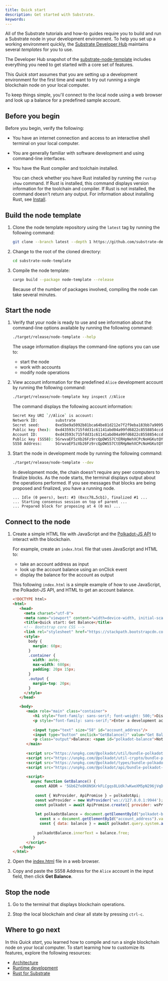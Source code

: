 ```yaml
---
title: Quick start
description: Get started with Substrate.
keywords:
---
```


All of the Substrate tutorials and how-to guides require you to build and run a Substrate node in your development environment.
To help you set up a working environment quickly, the [Substrate Developer Hub](https://github.com/substrate-developer-hub/) maintains several _templates_ for you to use.

The Developer Hub snapshot of the [substrate-node-template](https://github.com/substrate-developer-hub/substrate-node-template/releases/tag/latest) includes everything you need to get started with a core set of features.

This _Quick start_ assumes that you are setting up a development environment for the first time and want to try out running a single blockchain node on your local computer.

To keep things simple, you'll connect to the local node using a web browser and look up a balance for a predefined sample account.

## Before you begin

Before you begin, verify the following:

- You have an internet connection and access to an interactive shell terminal on your local computer.

- You are generally familiar with software development and using command-line interfaces.

- You have the Rust compiler and toolchain installed.

  You can check whether you have Rust installed by running the `rustup show` command.
  If Rust is installed, this command displays version information for the toolchain and compiler.
  If Rust is not installed, the command doesn't return any output.
  For information about installing Rust, see [Install](/main-docs/install).

## Build the node template

1. Clone the node template repository using the `latest` tag by running the following command:

   ```sh
   git clone --branch latest --depth 1 https://github.com/substrate-developer-hub/substrate-node-template
   ```

1. Change to the root of the cloned directory:

   ```sh
   cd substrate-node-template
   ```

1. Compile the node template:

   ```sh
   cargo build --package node-template --release
   ```

   Because of the number of packages involved, compiling the node can take several minutes.

## Start the node

1. Verify that your node is ready to use and see information about the command-line options available by running the following command:

   ```sh
   ./target/release/node-template --help
   ```

   The usage information displays the command-line options you can use to:

   - start the node
   - work with accounts
   - modify node operations

1. View account information for the predefined `Alice` development account by running the following command:

   ```sh
   ./target/release/node-template key inspect //Alice
   ```

   The command displays the following account information:

   ```sh
   Secret Key URI `//Alice` is account:
   Network ID:        substrate 
   Secret seed:       0xe5be9a5092b81bca64be81d212e7f2f9eba183bb7a90954f7b76361f6edb5c0a
   Public key (hex):  0xd43593c715fdd31c61141abd04a99fd6822c8558854ccde39a5684e7a56da27d
   Account ID:        0xd43593c715fdd31c61141abd04a99fd6822c8558854ccde39a5684e7a56da27d
   Public key (SS58): 5GrwvaEF5zXb26Fz9rcQpDWS57CtERHpNehXCPcNoHGKutQY
   SS58 Address:      5GrwvaEF5zXb26Fz9rcQpDWS57CtERHpNehXCPcNoHGKutQY
   ```

1. Start the node in development mode by running the following command:

   ```sh
   ./target/release/node-template --dev
   ```

   In development mode, the chain doesn't require any peer computers to finalize blocks.
   As the node starts, the terminal displays output about the operations performed.
   If you see messages that blocks are being proposed and finalized, you have a running node.

   ```text
   ... Idle (0 peers), best: #3 (0xcc78…5cb1), finalized #1 ...
   ... Starting consensus session on top of parent ...
   ... Prepared block for proposing at 4 (0 ms) ...
   ```

## Connect to the node

1. Create a simple HTML file with JavaScript and the [Polkadot-JS API](https://polkadot.js.org/docs/) to interact with the blockchain.
   
   For example, create an `index.html` file that uses JavaScript and HTML to:

   - take an account address as input
   - look up the account balance using an onClick event
   - display the balance for the account as output

   <!--This sample [index.html](/examples/quickstart/index.html) provides a simple example of how to use JavaScript, the Polkadot-JS API, and HTML to get an account balance. -->
   
   This following `index.html` is a simple example of how to use JavaScript, the Polkadot-JS API, and HTML to get an account balance.

   ```html
   <!DOCTYPE html>
   <html>
      <head>
        <meta charset="utf-8">
        <meta name="viewport" content="width=device-width, initial-scale=1, shrink-to-fit=no">
        <title>Quick start: Get Balance</title>
        <!-- Bootstrap core CSS -->
        <link rel="stylesheet" href="https://stackpath.bootstrapcdn.com/bootstrap/4.5.2/css/bootstrap.min.css"  integrity="sha384-JcKb8q3iqJ61gNV9KGb8thSsNjpSL0n8PARn9HuZOnIxN0hoP+VmmDGMN5t9UJ0Z" crossorigin="anonymous">
        <style>
          body {
            margin: 60px;
          }
          .container {
            width: auto;
            max-width: 680px;
            padding: 20px 15px;
          }
          .output {
            margin-top: 20px;
          }
        </style>
      </head>

      <body>
         <main role="main" class="container">
            <h1 style="font-family: sans-serif; font-weight: 500;">Display an account balance</h1>
            <p style="font-family: sans-serif;">Enter a development account address, then click <b>Get Balance</b>.</p>
            
            <input type="text" size="58" id="account_address"/>
            <input type="button" onclick="GetBalance()" value="Get Balance">
            <p class="output">Balance: <span id="polkadot-balance">Not Connected</span></p>
         </main>
         
         <script src="https://unpkg.com/@polkadot/util/bundle-polkadot-util.js"></script>
         <script src="https://unpkg.com/@polkadot/util-crypto/bundle-polkadot-util-crypto.js"></script>
         <script src="https://unpkg.com/@polkadot/types/bundle-polkadot-types.js"></script>
         <script src="https://unpkg.com/@polkadot/api/bundle-polkadot-api.js"></script>
         
         <script>
           async function GetBalance() {
             const ADDR = '5Gb6Zfe8K8NSKrkFLCgqs8LUdk7wKweXM5pN296jVqDpdziR';
             
             const { WsProvider, ApiPromise } = polkadotApi;
             const wsProvider = new WsProvider('ws://127.0.0.1:9944');
             const polkadot = await ApiPromise.create({ provider: wsProvider });
             
             let polkadotBalance = document.getElementById("polkadot-balance");
               const x = document.getElementById("account_address").value;
               const { data: balance } = await polkadot.query.system.account(x);
            
              polkadotBalance.innerText = balance.free;
            }  
         </script>
      </body>
   </html>
   ```

1. Open the [index.html](/examples/quickstart/index.html) file in a web browser.

1. Copy and paste the SS58 Address for the `Alice` account in the input field, then click **Get Balance**.

## Stop the node

1. Go to the terminal that displays blockchain operations.

1. Stop the local blockchain and clear all state by pressing `ctrl-c`.

## Where to go next

In this _Quick start_, you learned how to compile and run a single blockchain node on your local computer.
To start learning how to customize its features, explore the following resources:

- [Architecture](/main-docs/fundamentals/architecture/)
- [Runtime development](/main-docs/fundamentals/runtime-intro/)
- [Rust for Substrate](/main-docs/fundamentals/rust-basics/)
